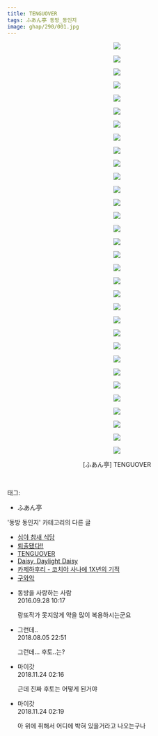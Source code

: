 ```yaml
---
title: TENGUOVER
tags: ふあん亭 동방_동인지
image: ghap/290/001.jpg
---
```

<div class="article">
<p style="text-align: center; clear: none; float: none;"><img src="{{ site.nasurl }}/ghap/290/001.jpg"/></p>
<p style="text-align: center; clear: none; float: none;"><img src="{{ site.nasurl }}/ghap/290/002.jpg"/></p>
<p style="text-align: center; clear: none; float: none;"><img src="{{ site.nasurl }}/ghap/290/003.jpg"/></p>
<p style="text-align: center; clear: none; float: none;"><img src="{{ site.nasurl }}/ghap/290/004.jpg"/></p>
<p style="text-align: center; clear: none; float: none;"><img src="{{ site.nasurl }}/ghap/290/005.jpg"/></p>
<p style="text-align: center; clear: none; float: none;"><img src="{{ site.nasurl }}/ghap/290/006.jpg"/></p>
<p style="text-align: center; clear: none; float: none;"><img src="{{ site.nasurl }}/ghap/290/007.jpg"/></p>
<p style="text-align: center; clear: none; float: none;"><img src="{{ site.nasurl }}/ghap/290/008.jpg"/></p>
<p style="text-align: center; clear: none; float: none;"><img src="{{ site.nasurl }}/ghap/290/009.jpg"/></p>
<p style="text-align: center; clear: none; float: none;"><img src="{{ site.nasurl }}/ghap/290/010.jpg"/></p>
<p style="text-align: center; clear: none; float: none;"><img src="{{ site.nasurl }}/ghap/290/011.jpg"/></p>
<p style="text-align: center; clear: none; float: none;"><img src="{{ site.nasurl }}/ghap/290/012.jpg"/></p>
<p style="text-align: center; clear: none; float: none;"><img src="{{ site.nasurl }}/ghap/290/013.jpg"/></p>
<p style="text-align: center; clear: none; float: none;"><img src="{{ site.nasurl }}/ghap/290/014.jpg"/></p>
<p style="text-align: center; clear: none; float: none;"><img src="{{ site.nasurl }}/ghap/290/015.jpg"/></p>
<p style="text-align: center; clear: none; float: none;"><img src="{{ site.nasurl }}/ghap/290/016.jpg"/></p>
<p style="text-align: center; clear: none; float: none;"><img src="{{ site.nasurl }}/ghap/290/017.jpg"/></p>
<p style="text-align: center; clear: none; float: none;"><img src="{{ site.nasurl }}/ghap/290/018.jpg"/></p>
<p style="text-align: center; clear: none; float: none;"><img src="{{ site.nasurl }}/ghap/290/019.jpg"/></p>
<p style="text-align: center; clear: none; float: none;"><img src="{{ site.nasurl }}/ghap/290/020.jpg"/></p>
<p style="text-align: center; clear: none; float: none;"><img src="{{ site.nasurl }}/ghap/290/021.jpg"/></p>
<p style="text-align: center; clear: none; float: none;"><img src="{{ site.nasurl }}/ghap/290/022.jpg"/></p>
<p style="text-align: center; clear: none; float: none;"><img src="{{ site.nasurl }}/ghap/290/023.jpg"/></p>
<p style="text-align: center; clear: none; float: none;"><img src="{{ site.nasurl }}/ghap/290/024.jpg"/></p>
<p style="text-align: center; clear: none; float: none;"><img src="{{ site.nasurl }}/ghap/290/025.jpg"/></p>
<p style="text-align: center; clear: none; float: none;"><img src="{{ site.nasurl }}/ghap/290/026.jpg"/></p>
<p style="text-align: center; clear: none; float: none;"><img src="{{ site.nasurl }}/ghap/290/027.jpg"/></p>
<p style="text-align: center; clear: none; float: none;"><img src="{{ site.nasurl }}/ghap/290/028.jpg"/></p>
<p style="text-align: center; clear: none; float: none;"><img src="{{ site.nasurl }}/ghap/290/029.jpg"/></p>
<p style="text-align: center; clear: none; float: none;"><img src="{{ site.nasurl }}/ghap/290/030.jpg"/></p>
<p style="text-align: center; clear: none; float: none;"><img src="{{ site.nasurl }}/ghap/290/031.jpg"/></p>
<p style="text-align: center; clear: none; float: none;"><img src="{{ site.nasurl }}/ghap/290/032.jpg"/></p>
<p style="text-align: center; clear: none; float: none;">[ふあん亭] TENGUOVER</p>
<p><br/></p>
</div><div class="tagTrail">
<p>태그: </p>
<ul>
<li>ふあん亭</li>
</ul>
</div><div class="another">
<p>'동방 동인지' 카테고리의 다른 글</p>
<ul>
<li><a href="/2016-06-19-ghap_292">심야 참새 식당</a></li>
<li><a href="/2016-06-19-ghap_291">퇴출됐다!!</a></li>
<li><a href="/2016-06-19-ghap_290">TENGUOVER</a></li>
<li><a href="/2016-06-19-ghap_289">Daisy, Daylight Daisy</a></li>
<li><a href="/2016-06-19-ghap_288">카제하후리 - 코치야 사나에 1X년의 기적</a></li>
<li><a href="/2016-06-19-ghap_287">구와악</a></li>
</ul>
</div><div class="cb_module cb_fluid">
<div class="cb_wrt cb_profile">
<div class="comment">
<ul>
<li class="cb_thumb_off" id="comment14815402">
<div class="cb_comment_area">
<div class="cb_info_area">
<div class="cb_section">
<span class="cb_nick_name">동방을 사랑하는 사람</span>
</div>
<div class="cb_section">
<span class="cb_date">2016.09.28 10:17 </span>
</div>
</div>
<div class="cb_dsc_comment">
<p class="cb_dsc">
											랑또작가 못지않게 약을 많이 복용하시는군요
										</p>
</div>
</div></li>
<li class="cb_thumb_off" id="comment15301472">
<div class="cb_comment_area">
<div class="cb_info_area">
<div class="cb_section">
<span class="cb_nick_name">그런데..</span>
</div>
<div class="cb_section">
<span class="cb_date">2018.08.05 22:51 </span>
</div>
</div>
<div class="cb_dsc_comment">
<p class="cb_dsc">
											그런데... 후토..는?<br/>
</p>
</div>
</div></li>
<li class="cb_thumb_off" id="comment15377668">
<div class="cb_comment_area">
<div class="cb_info_area">
<div class="cb_section">
<span class="cb_nick_name">마이갓</span>
</div>
<div class="cb_section">
<span class="cb_date">2018.11.24 02:16 </span>
</div>
</div>
<div class="cb_dsc_comment">
<p class="cb_dsc">
											근데 진짜 후토는 어떻게 된거야
										</p>
</div>
</div></li>
<li class="cb_thumb_off" id="comment15377669">
<div class="cb_comment_area">
<div class="cb_info_area">
<div class="cb_section">
<span class="cb_nick_name">마이갓</span>
</div>
<div class="cb_section">
<span class="cb_date">2018.11.24 02:19 </span>
</div>
</div>
<div class="cb_dsc_comment">
<p class="cb_dsc">
											아 위에 취해서 어디에 박혀 있을거라고 나오는구나
										</p>
</div>
</div></li>
</ul>
</div>
</div><!-- commentList close -->
</div>